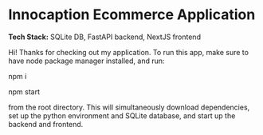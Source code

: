 # Innocaption Ecommerce Application
**Tech Stack:** SQLite DB, FastAPI backend, NextJS frontend

Hi! Thanks for checking out my application. To run this app, make sure to have node package manager installed, and run:

npm i

npm start

from the root directory. This will simultaneously download dependencies, set up the python environment and SQLite database, and start up the backend and frontend.
